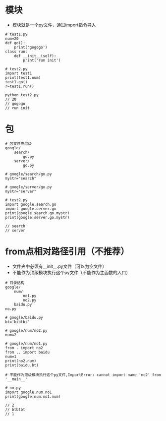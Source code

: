 # 模块
* 模块就是一个py文件，通过import指令导入
```
# test1.py
num=20
def go():
    print('gogogo')
class run:
    def __init__(self):
        print('run init')

# test2.py
import test1
print(test1.num)
test1.go()
r=test1.run()

```
```
python test2.py
// 20
// gogogo
// run init
```

# 包
```
# 包文件夹层级
google/
    search/
        go.py
    server/
        go.py
```
```
# google/search/go.py
mystr="search"

# google/server/go.py
mystr="server"
```
```
# test2.py
import google.search.go
import google.server.go
print(google.search.go.mystr)
print(google.server.go.mystr)

// search
// server
```

# from点相对路径引用（不推荐）
* 文件夹中必须有__init__.py文件（可以为空文件）
* 不能作为顶级模块执行这个py文件（不能作为主函数的入口）
```
# 目录结构
google/
    num/
        no1.py
        no2.py
    baidu.py
no.py
```
```
# google/baidu.py
bt='btbtbt'
```
```
# google/num/no2.py
num=2
```
```
# google/num/no1.py
from . import no2
from .. import baidu
num=1
print(no2.num)
print(baidu.bt)

# 不能作为顶级模块执行这个py文件,ImportError: cannot import name 'no2' from '__main__'
```

```
# no.py
import google.num.no1
print(google.num.no1.num)

// 2
// btbtbt
// 1
```